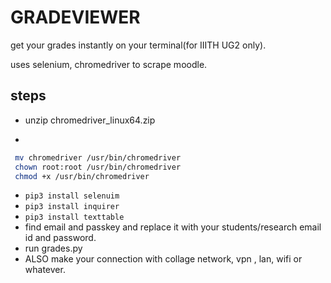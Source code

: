 # GRADEVIEWER

get your grades instantly on your terminal(for IIITH UG2 only).

uses selenium, chromedriver to scrape moodle.



## steps

- unzip chromedriver_linux64.zip

- 
 ~~~bash
  mv chromedriver /usr/bin/chromedriver
  chown root:root /usr/bin/chromedriver
  chmod +x /usr/bin/chromedriver
  ~~~

- `pip3 install selenuim`
- `pip3 install inquirer`
- `pip3 install texttable`
- find email and passkey and replace it with your students/research email id and password.
- run grades.py
- ALSO make your connection with collage network, vpn , lan, wifi or whatever.
